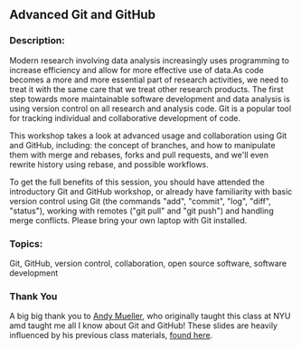 ## Advanced Git and GitHub

### Description:
Modern research involving data analysis increasingly uses programming to increase efficiency and allow for more effective use of data.As code becomes a more and more essential part of research activities, we need to treat it with the same care that we treat other research products. The first step towards more maintainable software development and data analysis is using version control on all research and analysis code. Git is a popular tool for tracking individual and collaborative development of code. 

This workshop takes a look at advanced usage and collaboration using Git and GitHub, including: the concept of branches, and how to manipulate them with merge and rebases, forks and pull requests, and we'll even rewrite history using rebase, and possible workflows.

To get the full benefits of this session, you should have attended the introductory Git and GitHub workshop, or already have familiarity with basic version control using Git (the commands "add", "commit", "log", "diff", "status"), working with remotes ("git pull" and "git push") and handling merge conflicts. Please bring your own laptop with Git installed. 

### Topics:
Git, GitHub, version control, collaboration, open source software, software development

### Thank You
A big big thank you to [Andy Mueller](https://github.com/amueller), who originally taught this class at NYU amd taught me all I know about Git and GitHub! These slides are heavily influenced by his previous class materials, [found here](https://github.com/amueller/git_workshop).
